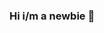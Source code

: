 ### Hi i/m a newbie 👋

<!--
**aing142/aing142** is a ✨ _special_ ✨ repository because its `README.md` (this file) appears on your GitHub profile.

Here are some ideas to get you started:

- 🔭 I’m currently working on ...
- 🌱 I’m currently learning programing language: python and english,...
- 👯 I’m looking to collaborate on ...
- 🤔 I’m looking for help with ...
- 💬 Ask me about ...
- 📫 How to reach me: 
https://www.instagram.com/lanannh_/...
- 😄 Pronouns: ...
- ⚡ Fun fact: ...
-->
